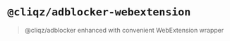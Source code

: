 # `@cliqz/adblocker-webextension`

> @cliqz/adblocker enhanced with convenient WebExtension wrapper
